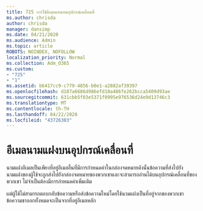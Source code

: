 ```yaml
---
title: 725 การใช้อีเมลแทนบนอุปกรณ์เคลื่อนที่
ms.author: chrisda
author: chrisda
manager: dansimp
ms.date: 04/21/2020
ms.audience: Admin
ms.topic: article
ROBOTS: NOINDEX, NOFOLLOW
localization_priority: Normal
ms.collection: Adm_O365
ms.custom:
- "725"
- "1"
ms.assetid: b6417cc9-c779-4856-b0e1-a2882af39397
ms.openlocfilehash: d187a6686d986efd18a486fe262bcca5409d93ae
ms.sourcegitcommit: 631cbb5f03e5371f0995e976536d24e9d13746c3
ms.translationtype: MT
ms.contentlocale: th-TH
ms.lasthandoff: 04/22/2020
ms.locfileid: "43726303"
---
```

# <a name="email-aliases-on-mobile-devices"></a>อีเมลนามแฝงบนอุปกรณ์เคลื่อนที่

นามแฝงอีเมลเป็นเพียงที่อยู่อีเมลอื่นที่มีการกําหนดค่าในกล่องจดหมายดังนั้นข้อความที่ส่งไปยังนามแฝงของผู้ใช้จะถูกส่งไปยังกล่องจดหมายของพวกเขาและจะสามารถอ่านได้บนอุปกรณ์เคลื่อนที่ของพวกเขา ไม่จําเป็นต้องมีการกําหนดค่าเพิ่มเติม

แต่ผู้ใช้ไม่สามารถตอบกลับข้อความหรือส่งข้อความใหม่โดยใช้นามแฝงเป็นที่อยู่จากของพวกเขา ข้อความขาออกทั้งหมดจะเป็นจากที่อยู่อีเมลหลัก
